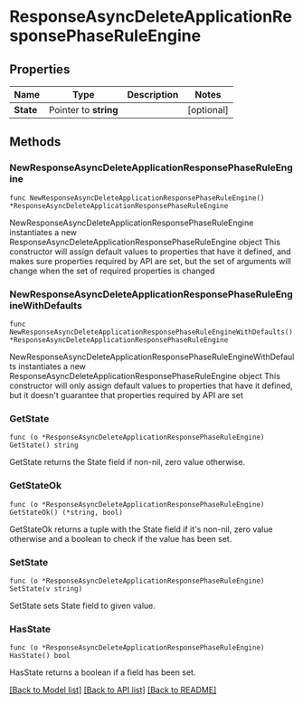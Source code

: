 # ResponseAsyncDeleteApplicationResponsePhaseRuleEngine

## Properties

Name | Type | Description | Notes
------------ | ------------- | ------------- | -------------
**State** | Pointer to **string** |  | [optional] 

## Methods

### NewResponseAsyncDeleteApplicationResponsePhaseRuleEngine

`func NewResponseAsyncDeleteApplicationResponsePhaseRuleEngine() *ResponseAsyncDeleteApplicationResponsePhaseRuleEngine`

NewResponseAsyncDeleteApplicationResponsePhaseRuleEngine instantiates a new ResponseAsyncDeleteApplicationResponsePhaseRuleEngine object
This constructor will assign default values to properties that have it defined,
and makes sure properties required by API are set, but the set of arguments
will change when the set of required properties is changed

### NewResponseAsyncDeleteApplicationResponsePhaseRuleEngineWithDefaults

`func NewResponseAsyncDeleteApplicationResponsePhaseRuleEngineWithDefaults() *ResponseAsyncDeleteApplicationResponsePhaseRuleEngine`

NewResponseAsyncDeleteApplicationResponsePhaseRuleEngineWithDefaults instantiates a new ResponseAsyncDeleteApplicationResponsePhaseRuleEngine object
This constructor will only assign default values to properties that have it defined,
but it doesn't guarantee that properties required by API are set

### GetState

`func (o *ResponseAsyncDeleteApplicationResponsePhaseRuleEngine) GetState() string`

GetState returns the State field if non-nil, zero value otherwise.

### GetStateOk

`func (o *ResponseAsyncDeleteApplicationResponsePhaseRuleEngine) GetStateOk() (*string, bool)`

GetStateOk returns a tuple with the State field if it's non-nil, zero value otherwise
and a boolean to check if the value has been set.

### SetState

`func (o *ResponseAsyncDeleteApplicationResponsePhaseRuleEngine) SetState(v string)`

SetState sets State field to given value.

### HasState

`func (o *ResponseAsyncDeleteApplicationResponsePhaseRuleEngine) HasState() bool`

HasState returns a boolean if a field has been set.


[[Back to Model list]](../README.md#documentation-for-models) [[Back to API list]](../README.md#documentation-for-api-endpoints) [[Back to README]](../README.md)


